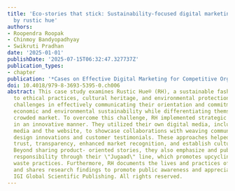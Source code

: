 ```yaml
---
title: 'Eco-stories that stick: Sustainability-focused digital marketing strategies
  by rustic hue'
authors:
- Roopendra Roopak
- Chinmoy Bandyopadhyay
- Swikruti Pradhan
date: '2025-01-01'
publishDate: '2025-07-15T06:32:47.327737Z'
publication_types:
- chapter
publication: '*Cases on Effective Digital Marketing for Competitive Organizations*'
doi: 10.4018/979-8-3693-5395-0.ch006
abstract: This case study examines Rustic Hue® (RH), a sustainable fashion brand committed
  to ethical practices, cultural heritage, and environmental protection. RH faced
  challenges in effectively communicating their orientation and commitment to social,
  economic and environmental sustainability while differentiating themselves in a
  crowded market. To overcome this challenge, RH implemented strategic digital storytelling
  in an innovative manner. They utilized their own digital media, including social
  media and the website, to showcase collaborations with weaving communities, highlight
  design innovations and customer testimonials. These approaches helped RH to foster
  trust, transparency, enhanced market recognition, and establish cultural relevance.
  Beyond sharing product- oriented stories, they also emphasize and publish on environmental
  responsibility through their \"Jugaad\" line, which promotes upcycling and zero-
  waste practices. Furthermore, RH documents the lives and practices of these communities
  and shares research findings to promote public awareness and appreciation. © 2025,
  IGI Global Scientific Publishing. All rights reserved.
---
```

